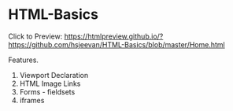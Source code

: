# HTML-Basics

Click to Preview: https://htmlpreview.github.io/?https://github.com/hsjeevan/HTML-Basics/blob/master/Home.html

Features.

1. Viewport Declaration
2. HTML Image Links
3. Forms - fieldsets
4. iframes
